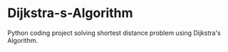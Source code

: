 # Dijkstra-s-Algorithm
Python coding project solving shortest distance problem using Dijkstra's Algorithm. 
